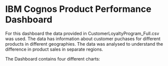# IBM Cognos Product Performance Dashboard
For this dashboard the data provided in CustomerLoyaltyProgram_Full.csv was used. The data has information about customer puchases for different products in different geographies. The data was analysed to understand the difference in product sales in separate regions. 

The Dashboard contains four different charts:

###
